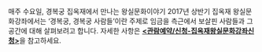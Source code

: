 매주 수요일, 경복궁 집옥재에서 만나는 왕실문화이야기
2017년 상반기 집옥재 왕실문화강좌에서는 ‘경복궁, 경복궁 사람들’이란 주제로 임금을 측근에서 보살핀 사람들과 그 공간에 대해 살펴보려고 합니다.
자세한 사항은 [**<관람예약/신청-집옥재왕실문화강좌신청>**](http://www.royalpalace.go.kr:8080/content/guide/guide11.asp)을 참고하세요.